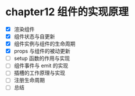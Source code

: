 # chapter12 组件的实现原理

- [x] 渲染组件
- [x] 组件状态与自更新
- [x] 组件实例与组件的生命周期
- [x] props 与组件的被动更新
- [ ] setup 函数的作用与实现
- [ ] 组件事件与 emit 的实现
- [ ] 插槽的工作原理与实现
- [ ] 注册生命周期
- [ ] 总结
